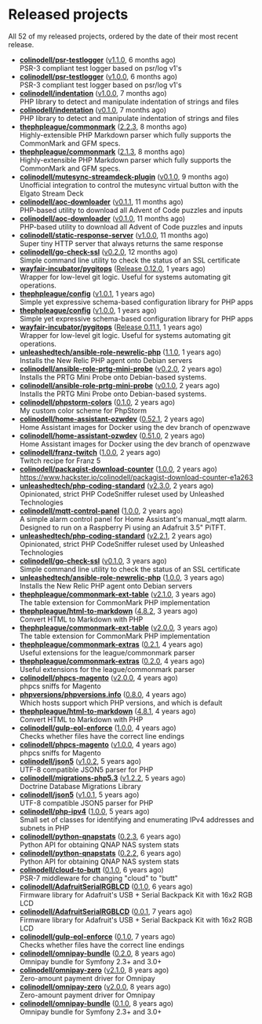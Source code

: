 # Released projects

All <!-- release_count starts -->52<!-- release_count ends --> of my released projects, ordered by the date of their most recent release.

<!-- recent_releases starts -->
* **[colinodell/psr-testlogger](https://github.com/colinodell/psr-testlogger)** ([v1.1.0](https://github.com/colinodell/psr-testlogger/releases/tag/v1.1.0), 6 months ago)<br>PSR-3 compliant test logger based on psr/log v1's
* **[colinodell/psr-testlogger](https://github.com/colinodell/psr-testlogger)** ([v1.0.0](https://github.com/colinodell/psr-testlogger/releases/tag/v1.0.0), 6 months ago)<br>PSR-3 compliant test logger based on psr/log v1's
* **[colinodell/indentation](https://github.com/colinodell/indentation)** ([v1.0.0](https://github.com/colinodell/indentation/releases/tag/v1.0.0), 7 months ago)<br>PHP library to detect and manipulate indentation of strings and files
* **[colinodell/indentation](https://github.com/colinodell/indentation)** ([v0.1.0](https://github.com/colinodell/indentation/releases/tag/v0.1.0), 7 months ago)<br>PHP library to detect and manipulate indentation of strings and files
* **[thephpleague/commonmark](https://github.com/thephpleague/commonmark)** ([2.2.3](https://github.com/thephpleague/commonmark/releases/tag/2.2.3), 8 months ago)<br>Highly-extensible PHP Markdown parser which fully supports the CommonMark and GFM specs.
* **[thephpleague/commonmark](https://github.com/thephpleague/commonmark)** ([2.1.3](https://github.com/thephpleague/commonmark/releases/tag/2.1.3), 8 months ago)<br>Highly-extensible PHP Markdown parser which fully supports the CommonMark and GFM specs.
* **[colinodell/mutesync-streamdeck-plugin](https://github.com/colinodell/mutesync-streamdeck-plugin)** ([v0.1.0](https://github.com/colinodell/mutesync-streamdeck-plugin/releases/tag/v0.1.0), 9 months ago)<br>Unofficial integration to control the mutesync virtual button with the Elgato Stream Deck
* **[colinodell/aoc-downloader](https://github.com/colinodell/aoc-downloader)** ([v0.1.1](https://github.com/colinodell/aoc-downloader/releases/tag/v0.1.1), 11 months ago)<br>PHP-based utility to download all Advent of Code puzzles and inputs
* **[colinodell/aoc-downloader](https://github.com/colinodell/aoc-downloader)** ([v0.1.0](https://github.com/colinodell/aoc-downloader/releases/tag/v0.1.0), 11 months ago)<br>PHP-based utility to download all Advent of Code puzzles and inputs
* **[colinodell/static-response-server](https://github.com/colinodell/static-response-server)** ([v1.0.0](https://github.com/colinodell/static-response-server/releases/tag/v1.0.0), 11 months ago)<br>Super tiny HTTP server that always returns the same response
* **[colinodell/go-check-ssl](https://github.com/colinodell/go-check-ssl)** ([v0.2.0](https://github.com/colinodell/go-check-ssl/releases/tag/v0.2.0), 12 months ago)<br>Simple command line utility to check the status of an SSL certificate
* **[wayfair-incubator/pygitops](https://github.com/wayfair-incubator/pygitops)** ([Release 0.12.0](https://github.com/wayfair-incubator/pygitops/releases/tag/v0.12.0), 1 years ago)<br>Wrapper for low-level git logic. Useful for systems automating git operations.
* **[thephpleague/config](https://github.com/thephpleague/config)** ([v1.0.1](https://github.com/thephpleague/config/releases/tag/v1.0.1), 1 years ago)<br>Simple yet expressive schema-based configuration library for PHP apps
* **[thephpleague/config](https://github.com/thephpleague/config)** ([v1.0.0](https://github.com/thephpleague/config/releases/tag/v1.0.0), 1 years ago)<br>Simple yet expressive schema-based configuration library for PHP apps
* **[wayfair-incubator/pygitops](https://github.com/wayfair-incubator/pygitops)** ([Release 0.11.1](https://github.com/wayfair-incubator/pygitops/releases/tag/v0.11.1), 1 years ago)<br>Wrapper for low-level git logic. Useful for systems automating git operations.
* **[unleashedtech/ansible-role-newrelic-php](https://github.com/unleashedtech/ansible-role-newrelic-php)** ([1.1.0](https://github.com/unleashedtech/ansible-role-newrelic-php/releases/tag/1.1.0), 1 years ago)<br>Installs the New Relic PHP agent onto Debian servers
* **[colinodell/ansible-role-prtg-mini-probe](https://github.com/colinodell/ansible-role-prtg-mini-probe)** ([v0.2.0](https://github.com/colinodell/ansible-role-prtg-mini-probe/releases/tag/v0.2.0), 2 years ago)<br>Installs the PRTG Mini Probe onto Debian-based systems.
* **[colinodell/ansible-role-prtg-mini-probe](https://github.com/colinodell/ansible-role-prtg-mini-probe)** ([v0.1.0](https://github.com/colinodell/ansible-role-prtg-mini-probe/releases/tag/v0.1.0), 2 years ago)<br>Installs the PRTG Mini Probe onto Debian-based systems.
* **[colinodell/phpstorm-colors](https://github.com/colinodell/phpstorm-colors)** ([0.1.0](https://github.com/colinodell/phpstorm-colors/releases/tag/0.1.0), 2 years ago)<br>My custom color scheme for PhpStorm
* **[colinodell/home-assistant-ozwdev](https://github.com/colinodell/home-assistant-ozwdev)** ([0.52.1](https://github.com/colinodell/home-assistant-ozwdev/releases/tag/0.52.1), 2 years ago)<br>Home Assistant images for Docker using the dev branch of openzwave
* **[colinodell/home-assistant-ozwdev](https://github.com/colinodell/home-assistant-ozwdev)** ([0.51.0](https://github.com/colinodell/home-assistant-ozwdev/releases/tag/0.51.0), 2 years ago)<br>Home Assistant images for Docker using the dev branch of openzwave
* **[colinodell/franz-twitch](https://github.com/colinodell/franz-twitch)** ([1.0.0](https://github.com/colinodell/franz-twitch/releases/tag/1.0.0), 2 years ago)<br>Twitch recipe for Franz 5
* **[colinodell/packagist-download-counter](https://github.com/colinodell/packagist-download-counter)** ([1.0.0](https://github.com/colinodell/packagist-download-counter/releases/tag/1.0.0), 2 years ago)<br>https://www.hackster.io/colinodell/packagist-download-counter-e1a263
* **[unleashedtech/php-coding-standard](https://github.com/unleashedtech/php-coding-standard)** ([v2.3.0](https://github.com/unleashedtech/php-coding-standard/releases/tag/v2.3.0), 2 years ago)<br>Opinionated, strict PHP CodeSniffer ruleset used by Unleashed Technologies
* **[colinodell/mqtt-control-panel](https://github.com/colinodell/mqtt-control-panel)** ([1.0.0](https://github.com/colinodell/mqtt-control-panel/releases/tag/1.0.0), 2 years ago)<br>A simple alarm control panel for Home Assistant's manual_mqtt alarm. Designed to run on a Raspberry Pi using an Adafruit 3.5" PiTFT.
* **[unleashedtech/php-coding-standard](https://github.com/unleashedtech/php-coding-standard)** ([v2.2.1](https://github.com/unleashedtech/php-coding-standard/releases/tag/v2.2.1), 2 years ago)<br>Opinionated, strict PHP CodeSniffer ruleset used by Unleashed Technologies
* **[colinodell/go-check-ssl](https://github.com/colinodell/go-check-ssl)** ([v0.1.0](https://github.com/colinodell/go-check-ssl/releases/tag/v0.1.0), 3 years ago)<br>Simple command line utility to check the status of an SSL certificate
* **[unleashedtech/ansible-role-newrelic-php](https://github.com/unleashedtech/ansible-role-newrelic-php)** ([1.0.0](https://github.com/unleashedtech/ansible-role-newrelic-php/releases/tag/1.0.0), 3 years ago)<br>Installs the New Relic PHP agent onto Debian servers
* **[thephpleague/commonmark-ext-table](https://github.com/thephpleague/commonmark-ext-table)** ([v2.1.0](https://github.com/thephpleague/commonmark-ext-table/releases/tag/v2.1.0), 3 years ago)<br>The table extension for CommonMark PHP implementation
* **[thephpleague/html-to-markdown](https://github.com/thephpleague/html-to-markdown)** ([4.8.2](https://github.com/thephpleague/html-to-markdown/releases/tag/4.8.2), 3 years ago)<br>Convert HTML to Markdown with PHP
* **[thephpleague/commonmark-ext-table](https://github.com/thephpleague/commonmark-ext-table)** ([v2.0.0](https://github.com/thephpleague/commonmark-ext-table/releases/tag/v2.0.0), 3 years ago)<br>The table extension for CommonMark PHP implementation
* **[thephpleague/commonmark-extras](https://github.com/thephpleague/commonmark-extras)** ([0.2.1](https://github.com/thephpleague/commonmark-extras/releases/tag/0.2.1), 4 years ago)<br>Useful extensions for the league/commonmark parser
* **[thephpleague/commonmark-extras](https://github.com/thephpleague/commonmark-extras)** ([0.2.0](https://github.com/thephpleague/commonmark-extras/releases/tag/0.2.0), 4 years ago)<br>Useful extensions for the league/commonmark parser
* **[colinodell/phpcs-magento](https://github.com/colinodell/phpcs-magento)** ([v2.0.0](https://github.com/colinodell/phpcs-magento/releases/tag/v2.0.0), 4 years ago)<br>phpcs sniffs for Magento
* **[phpversions/phpversions.info](https://github.com/phpversions/phpversions.info)** ([0.8.0](https://github.com/phpversions/phpversions.info/releases/tag/0.8.1), 4 years ago)<br>Which hosts support which PHP versions, and which is default
* **[thephpleague/html-to-markdown](https://github.com/thephpleague/html-to-markdown)** ([4.8.1](https://github.com/thephpleague/html-to-markdown/releases/tag/4.8.1), 4 years ago)<br>Convert HTML to Markdown with PHP
* **[colinodell/gulp-eol-enforce](https://github.com/colinodell/gulp-eol-enforce)** ([1.0.0](https://github.com/colinodell/gulp-eol-enforce/releases/tag/1.0.0), 4 years ago)<br>Checks whether files have the correct line endings
* **[colinodell/phpcs-magento](https://github.com/colinodell/phpcs-magento)** ([v1.0.0](https://github.com/colinodell/phpcs-magento/releases/tag/v1.0.0), 4 years ago)<br>phpcs sniffs for Magento
* **[colinodell/json5](https://github.com/colinodell/json5)** ([v1.0.2](https://github.com/colinodell/json5/releases/tag/v1.0.2), 5 years ago)<br>UTF-8 compatible JSON5 parser for PHP
* **[colinodell/migrations-php5.3](https://github.com/colinodell/migrations-php5.3)** ([v1.2.2](https://github.com/colinodell/migrations-php5.3/releases/tag/v1.2.2), 5 years ago)<br>Doctrine Database Migrations Library
* **[colinodell/json5](https://github.com/colinodell/json5)** ([v1.0.1](https://github.com/colinodell/json5/releases/tag/v1.0.1), 5 years ago)<br>UTF-8 compatible JSON5 parser for PHP
* **[colinodell/php-ipv4](https://github.com/colinodell/php-ipv4)** ([1.0.0](https://github.com/colinodell/php-ipv4/releases/tag/1.0.0), 5 years ago)<br>Small set of classes for identifying and enumerating IPv4 addresses and subnets in PHP
* **[colinodell/python-qnapstats](https://github.com/colinodell/python-qnapstats)** ([0.2.3](https://github.com/colinodell/python-qnapstats/releases/tag/0.2.3), 6 years ago)<br>Python API for obtaining QNAP NAS system stats
* **[colinodell/python-qnapstats](https://github.com/colinodell/python-qnapstats)** ([0.2.2](https://github.com/colinodell/python-qnapstats/releases/tag/0.2.2), 6 years ago)<br>Python API for obtaining QNAP NAS system stats
* **[colinodell/cloud-to-butt](https://github.com/colinodell/cloud-to-butt)** ([0.1.0](https://github.com/colinodell/cloud-to-butt/releases/tag/0.1.0), 6 years ago)<br>PSR-7 middleware for changing "cloud" to "butt"
* **[colinodell/AdafruitSerialRGBLCD](https://github.com/colinodell/AdafruitSerialRGBLCD)** ([0.1.0](https://github.com/colinodell/AdafruitSerialRGBLCD/releases/tag/0.1.0), 6 years ago)<br>Firmware library for Adafruit's USB + Serial Backpack Kit with 16x2 RGB LCD
* **[colinodell/AdafruitSerialRGBLCD](https://github.com/colinodell/AdafruitSerialRGBLCD)** ([0.0.1](https://github.com/colinodell/AdafruitSerialRGBLCD/releases/tag/0.0.1), 7 years ago)<br>Firmware library for Adafruit's USB + Serial Backpack Kit with 16x2 RGB LCD
* **[colinodell/gulp-eol-enforce](https://github.com/colinodell/gulp-eol-enforce)** ([0.1.0](https://github.com/colinodell/gulp-eol-enforce/releases/tag/0.1.0), 7 years ago)<br>Checks whether files have the correct line endings
* **[colinodell/omnipay-bundle](https://github.com/colinodell/omnipay-bundle)** ([0.2.0](https://github.com/colinodell/omnipay-bundle/releases/tag/0.2.0), 8 years ago)<br>Omnipay bundle for Symfony 2.3+ and 3.0+
* **[colinodell/omnipay-zero](https://github.com/colinodell/omnipay-zero)** ([v2.1.0](https://github.com/colinodell/omnipay-zero/releases/tag/v2.1.0), 8 years ago)<br>Zero-amount payment driver for Omnipay
* **[colinodell/omnipay-zero](https://github.com/colinodell/omnipay-zero)** ([v2.0.0](https://github.com/colinodell/omnipay-zero/releases/tag/v2.0.0), 8 years ago)<br>Zero-amount payment driver for Omnipay
* **[colinodell/omnipay-bundle](https://github.com/colinodell/omnipay-bundle)** ([0.1.0](https://github.com/colinodell/omnipay-bundle/releases/tag/0.1.0), 8 years ago)<br>Omnipay bundle for Symfony 2.3+ and 3.0+
<!-- recent_releases ends -->
